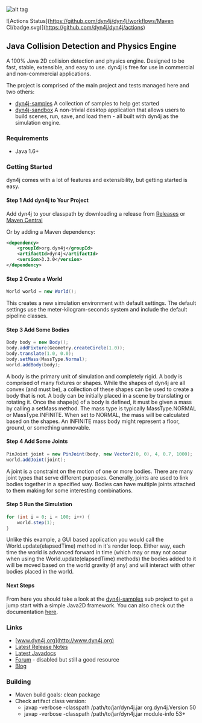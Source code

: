 ![alt tag](https://raw.githubusercontent.com/wnbittle/dyn4j/master/dyn4j.png)

![Actions Status](https://github.com/dyn4j/dyn4j/workflows/Maven CI/badge.svg)](https://github.com/dyn4j/dyn4j/actions)

## Java Collision Detection and Physics Engine

A 100% Java 2D collision detection and physics engine.  Designed to be fast, stable, extensible, and easy to use.  dyn4j is free for use in commercial and non-commercial applications.

The project is comprised of the main project and tests managed here and two others:
- [dyn4j-samples](https://github.com/dyn4j/dyn4j-samples) A collection of samples to help get started
- [dyn4j-sandbox](https://github.com/dyn4j/dyn4j-sandbox) A non-trivial desktop application that allows users to build scenes, run, save, and load them - all built with dyn4j as the simulation engine.

### Requirements
* Java 1.6+

### Getting Started
dyn4j comes with a lot of features and extensibility, but getting started is easy.

#### Step 1 Add dyn4j to Your Project
Add dyn4j to your classpath by downloading a release from 
[Releases](https://github.com/wnbittle/dyn4j/releases) or [Maven Central](http://search.maven.org/#search%7Cgav%7C1%7Cg%3A%22org.dyn4j%22%20AND%20a%3A%22dyn4j%22)

Or by adding a Maven dependency:
```xml
<dependency>
    <groupId>org.dyn4j</groupId>
    <artifactId>dyn4j</artifactId>
    <version>3.3.0</version>
</dependency>
```

#### Step 2 Create a World
```java
World world = new World();
```
This creates a new simulation environment with default settings.  The default settings use the meter-kilogram-seconds system and include the default pipeline classes.

#### Step 3 Add Some Bodies
```java
Body body = new Body();
body.addFixture(Geometry.createCircle(1.0));
body.translate(1.0, 0.0);
body.setMass(MassType.Normal);
world.addBody(body);
```
A body is the primary unit of simulation and completely rigid.  A body is comprised of many fixtures or shapes.  While the shapes of dyn4j are all convex (and must be), a collection of these shapes can be used to create a body that is not.  A body can be initially placed in a scene by translating or rotating it.  Once the shape(s) of a body is defined, it must be given a mass by calling a setMass method.  The mass type is typically MassType.NORMAL or MassType.INFINITE.  When set to NORMAL, the mass will be calculated based on the shapes.  An INFINITE mass body might represent a floor, ground, or something unmovable.

#### Step 4 Add Some Joints
```java
PinJoint joint = new PinJoint(body, new Vector2(0, 0), 4, 0.7, 1000);
world.addJoint(joint);
```
A joint is a constraint on the motion of one or more bodies.  There are many joint types that serve different purposes.  Generally, joints are used to link bodies together in a specified way.  Bodies can have multiple joints attached to them making for some interesting combinations.

#### Step 5 Run the Simulation
```java
for (int i = 0; i < 100; i++) {
    world.step(1);
}
```
Unlike this example, a GUI based application you would call the World.update(elapsedTime) method in it's render loop.  Either way, each time the world is advanced forward in time (which may or may not occur when using the World.update(elapsedTime) methods) the bodies added to it will be moved based on the world gravity (if any) and will interact with other bodies placed in the world.

#### Next Steps
From here you should take a look at the [dyn4j-samples](https://github.com/dyn4j/dyn4j-samples) sub project to get a jump start with a simple Java2D framework. You can also check out the documentation [here](http://www.dyn4j.org/documentation/).

### Links
* [www.dyn4j.org](http://www.dyn4j.org)
* [Latest Release Notes](https://github.com/wnbittle/dyn4j/blob/master/release-notes.txt)
* [Latest Javadocs](http://docs.dyn4j.org)
* [Forum](http://forum.dyn4j.org) - disabled but still a good resource
* [Blog](http://www.dyn4j.org/category/blog/)

### Building
* Maven build goals: clean package
* Check artifact class version: 
    * javap -verbose -classpath /path/to/jar/dyn4j.jar org.dyn4j.Version 50
    * javap -verbose -classpath /path/to/jar/dyn4j.jar module-info 53+
